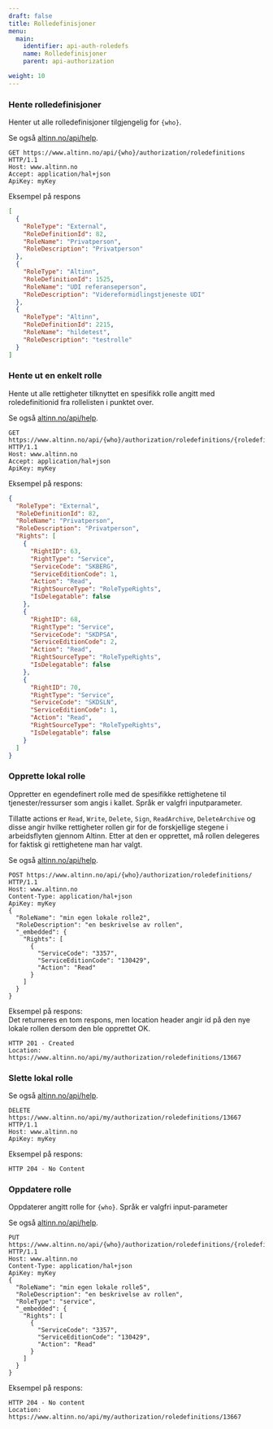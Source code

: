 ```yaml
---
draft: false
title: Rolledefinisjoner
menu:
  main:
    identifier: api-auth-roledefs
    name: Rolledefinisjoner
    parent: api-authorization

weight: 10
---
```



### Hente rolledefinisjoner
Henter ut alle rolledefinisjoner tilgjengelig for `{who}`.

Se også [altinn.no/api/help](https://www.altinn.no/api/Help/Api/GET-who-authorization-RoleDefinitions_language).

```HTTP
GET https://www.altinn.no/api/{who}/authorization/roledefinitions HTTP/1.1
Host: www.altinn.no
Accept: application/hal+json
ApiKey: myKey
```

Eksempel på respons
```JSON
[
  {
    "RoleType": "External",
    "RoleDefinitionId": 82,
    "RoleName": "Privatperson",
    "RoleDescription": "Privatperson"
  },
  {
    "RoleType": "Altinn",
    "RoleDefinitionId": 1525,
    "RoleName": "UDI referanseperson",
    "RoleDescription": "Videreformidlingstjeneste UDI"
  },
  {
    "RoleType": "Altinn",
    "RoleDefinitionId": 2215,
    "RoleName": "hildetest",
    "RoleDescription": "testrolle"
  }
]
```


### Hente ut en enkelt rolle 

Hente ut alle rettigheter tilknyttet en spesifikk rolle angitt med roledefinitionid fra rollelisten i punktet over.

Se også [altinn.no/api/help](https://www.altinn.no/api/Help/Api/GET-who-authorization-RoleDefinitions-roleTypeID_language).

```HTTP
GET https://www.altinn.no/api/{who}/authorization/roledefinitions/{roledefinitionid} HTTP/1.1
Host: www.altinn.no
Accept: application/hal+json
ApiKey: myKey
```

Eksempel på respons:
```JSON
{
  "RoleType": "External",
  "RoleDefinitionId": 82,
  "RoleName": "Privatperson",
  "RoleDescription": "Privatperson",
  "Rights": [
    {
      "RightID": 63,
      "RightType": "Service",
      "ServiceCode": "SKBERG",
      "ServiceEditionCode": 1,
      "Action": "Read",
      "RightSourceType": "RoleTypeRights",
      "IsDelegatable": false
    },
    {
      "RightID": 68,
      "RightType": "Service",
      "ServiceCode": "SKDPSA",
      "ServiceEditionCode": 2,
      "Action": "Read",
      "RightSourceType": "RoleTypeRights",
      "IsDelegatable": false
    },
    {
      "RightID": 70,
      "RightType": "Service",
      "ServiceCode": "SKDSLN",
      "ServiceEditionCode": 1,
      "Action": "Read",
      "RightSourceType": "RoleTypeRights",
      "IsDelegatable": false
    }
  ]
}
```


### Opprette lokal rolle
Oppretter en egendefinert rolle med de spesifikke rettighetene til tjenester/ressurser som angis i kallet. Språk er valgfri inputparameter.

Tillatte actions er `Read`, `Write`, `Delete`, `Sign`, `ReadArchive`, `DeleteArchive` og disse angir hvilke rettigheter rollen gir for de forskjellige
stegene i arbeidsflyten gjennom Altinn. Etter at den er opprettet, må rollen delegeres for faktisk gi rettighetene man har valgt.

Se også [altinn.no/api/help](https://www.altinn.no/api/Help/Api/POST-who-authorization-RoleDefinitions_language).

```HTTP
POST https://www.altinn.no/api/{who}/authorization/roledefinitions/ HTTP/1.1
Host: www.altinn.no
Content-Type: application/hal+json
ApiKey: myKey
{
  "RoleName": "min egen lokale rolle2",
  "RoleDescription": "en beskrivelse av rollen", 
  "_embedded": {
    "Rights": [
      {
        "ServiceCode": "3357",
        "ServiceEditionCode": "130429",
        "Action": "Read"
      }
    ]
  }
}
```

Eksempel på respons:  
Det returneres en tom respons, men location header angir id på den nye lokale rollen dersom den ble opprettet OK.
```HTTP
HTTP 201 - Created
Location: https://www.altinn.no/api/my/authorization/roledefinitions/13667
```


### Slette lokal rolle
Se også [altinn.no/api/help](https://www.altinn.no/api/Help/Api/DELETE-who-authorization-RoleDefinitions-roleTypeID).

```HTTP
DELETE https://www.altinn.no/api/my/authorization/roledefinitions/13667 HTTP/1.1
Host: www.altinn.no
ApiKey: myKey
```

Eksempel på respons:
```HTTP
HTTP 204 - No Content
```

### Oppdatere rolle
Oppdaterer angitt rolle for `{who}`. Språk er valgfri input-parameter

Se også [altinn.no/api/help](https://www.altinn.no/api/Help/Api/DELETE-who-authorization-RoleDefinitions-roleTypeID).

```HTTP
PUT https://www.altinn.no/api/{who}/authorization/roledefinitions/{roledefinitionid} HTTP/1.1
Host: www.altinn.no
Content-Type: application/hal+json
ApiKey: myKey
{
  "RoleName": "min egen lokale rolle5",
  "RoleDescription": "en beskrivelse av rollen",
  "RoleType": "service",
  "_embedded": {
    "Rights": [
      {
        "ServiceCode": "3357",
        "ServiceEditionCode": "130429",
        "Action": "Read"
      }
    ]
  }
}
```

Eksempel på respons:
```HTTP
HTTP 204 - No content
Location: https://www.altinn.no/api/my/authorization/roledefinitions/13667
```
